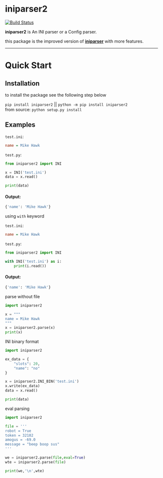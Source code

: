 # iniparser2

[![Build Status](https://travis-ci.com/HugeBrain16/iniparser2.svg?branch=main)](https://travis-ci.com/HugeBrain16/iniparser2)  

**iniparser2** is An INI parser or a Config parser.  

this package is the improved version of [**iniparser**](https://github.com/HugeBrain16/iniparser) with more features.

---

# Quick Start

## Installation

to install the package see the following step below
  
`pip install iniparser2` || `python -m pip install iniparser2`    
from source: `python setup.py install`  

## Examples  
`test.ini`:
```ini
name = Mike Hawk
```
  
`test.py`:  
```py
from iniparser2 import INI

x = INI('test.ini')
data = x.read()

print(data)
```
  
#### Output:
```py
{'name': 'Mike Hawk'}
```
  
using `with` keyword  
  
`test.ini`:
```ini
name = Mike Hawk
```
  
`test.py`:  
```py
from iniparser2 import INI

with INI('test.ini') as i:
    print(i.read())
```
#### Output:
```py
{'name': 'Mike Hawk'}
```

parse without file
```py
import iniparser2

x = """
name = Mike Hawk
"""
x = iniparser2.parse(x)
print(x)
```

INI binary format

```py
import iniparser2

ex_data = {
    "slots": 20,
    "name": "no"
}

x = iniparser2.INI_BIN('test.ini')
x.write(ex_data)
data = x.read()

print(data)
```

eval parsing
```py
import iniparser2

file = '''
robot = True
token = 32102
amogus = -69.0
message = "beep boop sus"
'''

we = iniparser2.parse(file,eval=True)
wte = iniparser2.parse(file)

print(we,'\n',wte)
```